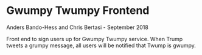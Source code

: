 # Gwumpy Twumpy Frontend

Anders Bando-Hess and Chris Bertasi - September 2018

Front end to sign users up for Gwumpy Twumpy service. When Trump tweets a grumpy message, all users will be notified that Twump is gwumpy.
